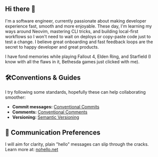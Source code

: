 ## Hi there 👋

I'm a software engineer, currently passionate about making developer experience fast, smooth and more enjoyable. These day, I'm learning my ways around Neovim, mastering CLI tricks, and building local-first workflows so I won't need to wait on deploys or copy-paste code just to test a change. I believe great onboarding and fast feedback loops are the secret to happy developer and great products.

I have fond memories while playing Fallout 4, Elden Ring, and Starfield (I know with all the flaws in it, Bethesda games just clicked with me).

<!--
**calvinkmts/calvinkmts** is a ✨ _special_ ✨ repository because its `README.md` (this file) appears on your GitHub profile.

Here are some ideas to get you started:

- 🔭 I’m currently working on ...
- 🌱 I’m currently learning ...
- 👯 I’m looking to collaborate on ...
- 🤔 I’m looking for help with ...
- 💬 Ask me about ...
- 📫 How to reach me: ...
- 😄 Pronouns: ...
- ⚡ Fun fact: ...
-->

## 🛠️Conventions & Guides

I try following some standards, hopefully these can help collaborating smoother:

- **Commit messages:** [Conventional Commits](https://www.conventionalcommits.org/en/v1.0.0/)
- **Comments:** [Conventional Comments](https://conventionalcomments.org/)
- **Versioning:** [Semantic Versioning](https://semver.org/)

## 💬 Communication Preferences

I will aim for clarity, plain "hello" messages can slip through the cracks. Learn more at: [nohello.net](https://nohello.net/en/)

